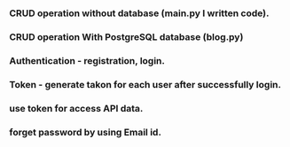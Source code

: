 ### CRUD operation without database (main.py I written code).
### CRUD operation With PostgreSQL database (blog.py)
### Authentication - registration, login. 
### Token - generate takon for each user after successfully login. 
### use token for access API data.  
### forget password by using Email id.
